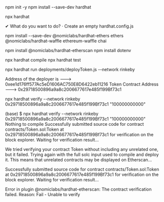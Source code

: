 
npm init -y
npm install --save-dev hardhat

npx hardhat

✔ What do you want to do? · Create an empty hardhat.config.js


npm install --save-dev @nomiclabs/hardhat-ethers ethers @nomiclabs/hardhat-waffle ethereum-waffle chai

npm install @nomiclabs/hardhat-etherscan
npm install dotenv


npx hardhat compile
npx hardhat test

npx hardhat run deployments/deployToken.js --network rinkeby

Address of the deployer is ---> 0xee1d176ff577Ac5eD1606AC750E8D6422eb11216
Token Contract Address ---> 0x29718500896a9a8c2006677617e485f199Bf73c1


npx hardhat verify --network rinkeby 0x29718500896a9a8c2006677617e485f199Bf73c1 "100000000000"

(base) $ npx hardhat verify --network rinkeby 0x29718500896a9a8c2006677617e485f199Bf73c1 "100000000000"
Nothing to compile
Successfully submitted source code for contract
contracts/Token.sol:Token at 0x29718500896a9a8c2006677617e485f199Bf73c1
for verification on the block explorer. Waiting for verification result...

We tried verifying your contract Token without including any unrelated one, but it failed.
Trying again with the full solc input used to compile and deploy it.
This means that unrelated contracts may be displayed on Etherscan...

Successfully submitted source code for contract
contracts/Token.sol:Token at 0x29718500896a9a8c2006677617e485f199Bf73c1
for verification on the block explorer. Waiting for verification result...

Error in plugin @nomiclabs/hardhat-etherscan: The contract verification failed.
Reason: Fail - Unable to verify

